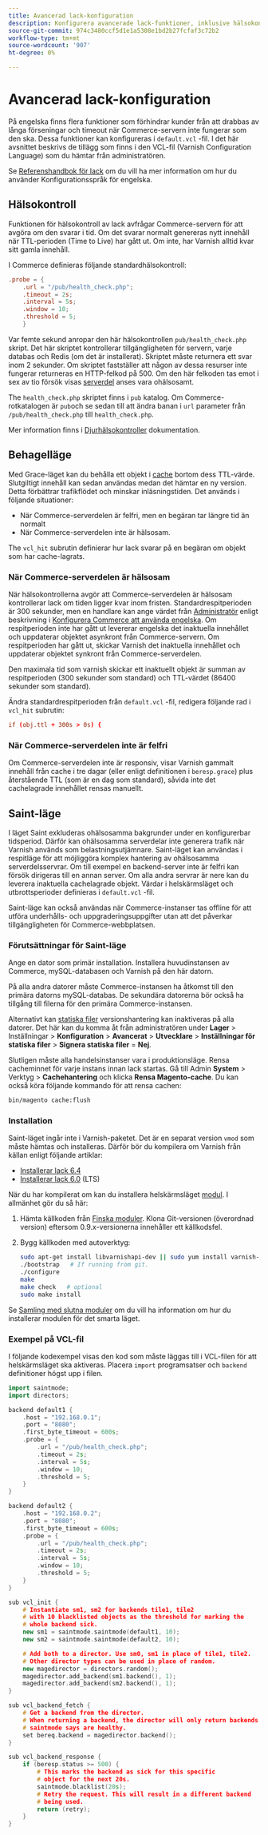 ```yaml
---
title: Avancerad lack-konfiguration
description: Konfigurera avancerade lack-funktioner, inklusive hälsokontroll, respitläge och helskärmsläge.
source-git-commit: 974c3480ccf5d1e1a5308e1bd2b27fcfaf3c72b2
workflow-type: tm+mt
source-wordcount: '907'
ht-degree: 0%

---
```



# Avancerad lack-konfiguration

På engelska finns flera funktioner som förhindrar kunder från att drabbas av långa förseningar och timeout när Commerce-servern inte fungerar som den ska. Dessa funktioner kan konfigureras i `default.vcl` -fil. I det här avsnittet beskrivs de tillägg som finns i den VCL-fil (Varnish Configuration Language) som du hämtar från administratören.

Se [Referenshandbok för lack](https://varnish-cache.org/docs/6.3/reference/index.html) om du vill ha mer information om hur du använder Konfigurationsspråk för engelska.

## Hälsokontroll

Funktionen för hälsokontroll av lack avfrågar Commerce-servern för att avgöra om den svarar i tid. Om det svarar normalt genereras nytt innehåll när TTL-perioden (Time to Live) har gått ut. Om inte, har Varnish alltid kvar sitt gamla innehåll.

I Commerce definieras följande standardhälsokontroll:

```conf
.probe = {
    .url = "/pub/health_check.php";
    .timeout = 2s;
    .interval = 5s;
    .window = 10;
    .threshold = 5;
    }
```

Var femte sekund anropar den här hälsokontrollen `pub/health_check.php` skript. Det här skriptet kontrollerar tillgängligheten för servern, varje databas och Redis (om det är installerat). Skriptet måste returnera ett svar inom 2 sekunder. Om skriptet fastställer att någon av dessa resurser inte fungerar returneras en HTTP-felkod på 500. Om den här felkoden tas emot i sex av tio försök visas [serverdel](https://glossary.magento.com/backend) anses vara ohälsosamt.

The `health_check.php` skriptet finns i `pub` katalog. Om Commerce-rotkatalogen är `pub`och se sedan till att ändra banan i `url` parameter från `/pub/health_check.php` till `health_check.php`.

Mer information finns i [Djurhälsokontroller](https://varnish-cache.org/docs/6.3/users-guide/vcl-backends.html?highlight=health%20check#health-checks) dokumentation.

## Behagelläge

Med Grace-läget kan du behålla ett objekt i [cache](https://glossary.magento.com/cache) bortom dess TTL-värde. Slutgiltigt innehåll kan sedan användas medan det hämtar en ny version. Detta förbättrar trafikflödet och minskar inläsningstiden. Det används i följande situationer:

- När Commerce-serverdelen är felfri, men en begäran tar längre tid än normalt
- När Commerce-serverdelen inte är hälsosam.

The `vcl_hit` subrutin definierar hur lack svarar på en begäran om objekt som har cache-lagrats.

### När Commerce-serverdelen är hälsosam

När hälsokontrollerna avgör att Commerce-serverdelen är hälsosam kontrollerar lack om tiden ligger kvar inom fristen. Standardrespitperioden är 300 sekunder, men en handlare kan ange värdet från [Administratör](https://glossary.magento.com/admin) enligt beskrivning i [Konfigurera Commerce att använda engelska](configure-varnish-commerce.md). Om respitperioden inte har gått ut levererar engelska det inaktuella innehållet och uppdaterar objektet asynkront från Commerce-servern. Om respitperioden har gått ut, skickar Varnish det inaktuella innehållet och uppdaterar objektet synkront från Commerce-serverdelen.

Den maximala tid som varnish skickar ett inaktuellt objekt är summan av respitperioden (300 sekunder som standard) och TTL-värdet (86400 sekunder som standard).

Ändra standardrespitperioden från `default.vcl` -fil, redigera följande rad i `vcl_hit` subrutin:

```conf
if (obj.ttl + 300s > 0s) {
```

### När Commerce-serverdelen inte är felfri

Om Commerce-serverdelen inte är responsiv, visar Varnish gammalt innehåll från cache i tre dagar (eller enligt definitionen i `beresp.grace`) plus återstående TTL (som är en dag som standard), såvida inte det cachelagrade innehållet rensas manuellt.

## Saint-läge

I läget Saint exkluderas ohälsosamma bakgrunder under en konfigurerbar tidsperiod. Därför kan ohälsosamma serverdelar inte generera trafik när Varnish används som belastningsutjämnare. Saint-läget kan användas i respitläge för att möjliggöra komplex hantering av ohälsosamma serverdelsservrar. Om till exempel en backend-server inte är felfri kan försök dirigeras till en annan server. Om alla andra servrar är nere kan du leverera inaktuella cachelagrade objekt. Värdar i helskärmsläget och utbrottsperioder definieras i `default.vcl` -fil.

Saint-läge kan också användas när Commerce-instanser tas offline för att utföra underhålls- och uppgraderingsuppgifter utan att det påverkar tillgängligheten för Commerce-webbplatsen.

### Förutsättningar för Saint-läge

Ange en dator som primär installation. Installera huvudinstansen av Commerce, mySQL-databasen och Varnish på den här datorn.

På alla andra datorer måste Commerce-instansen ha åtkomst till den primära datorns mySQL-databas. De sekundära datorerna bör också ha tillgång till filerna för den primära Commerce-instansen.

Alternativt kan [statiska filer](https://glossary.magento.com/static-files) versionshantering kan inaktiveras på alla datorer. Det här kan du komma åt från administratören under **Lager** > Inställningar > **Konfiguration** > **Avancerat** > **Utvecklare** > **Inställningar för statiska filer** > **Signera statiska filer** = **Nej**.

Slutligen måste alla handelsinstanser vara i produktionsläge. Rensa cacheminnet för varje instans innan lack startas. Gå till Admin **System** > Verktyg > **Cachehantering** och klicka **Rensa Magento-cache**. Du kan också köra följande kommando för att rensa cachen:

```bash
bin/magento cache:flush
```

### Installation

Saint-läget ingår inte i Varnish-paketet. Det är en separat version `vmod` som måste hämtas och installeras. Därför bör du kompilera om Varnish från källan enligt följande artiklar:

- [Installerar lack 6.4](https://varnish-cache.org/docs/6.4/installation/install.html)
- [Installerar lack 6.0](https://varnish-cache.org/docs/6.0/installation/install.html) (LTS)

När du har kompilerat om kan du installera helskärmsläget [modul](https://glossary.magento.com/module). I allmänhet gör du så här:

1. Hämta källkoden från [Finska moduler](https://github.com/varnish/varnish-modules). Klona Git-versionen (överordnad version) eftersom 0.9.x-versionerna innehåller ett källkodsfel.
1. Bygg källkoden med autoverktyg:

   ```bash
   sudo apt-get install libvarnishapi-dev || sudo yum install varnish-libs-devel
   ./bootstrap   # If running from git.
   ./configure
   make
   make check   # optional
   sudo make install
   ```

Se [Samling med slutna moduler](https://github.com/varnish/varnish-modules) om du vill ha information om hur du installerar modulen för det smarta läget.

### Exempel på VCL-fil

I följande kodexempel visas den kod som måste läggas till i VCL-filen för att helskärmsläget ska aktiveras. Placera `import` programsatser och `backend` definitioner högst upp i filen.

```cpp
import saintmode;
import directors;

backend default1 {
    .host = "192.168.0.1";
    .port = "8080";
    .first_byte_timeout = 600s;
    .probe = {
        .url = "/pub/health_check.php";
        .timeout = 2s;
        .interval = 5s;
        .window = 10;
        .threshold = 5;
    }
}

backend default2 {
    .host = "192.168.0.2";
    .port = "8080";
    .first_byte_timeout = 600s;
    .probe = {
        .url = "/pub/health_check.php";
        .timeout = 2s;
        .interval = 5s;
        .window = 10;
        .threshold = 5;
    }
}

sub vcl_init {
    # Instantiate sm1, sm2 for backends tile1, tile2
    # with 10 blacklisted objects as the threshold for marking the
    # whole backend sick.
    new sm1 = saintmode.saintmode(default1, 10);
    new sm2 = saintmode.saintmode(default2, 10);

    # Add both to a director. Use sm0, sm1 in place of tile1, tile2.
    # Other director types can be used in place of random.
    new magedirector = directors.random();
    magedirector.add_backend(sm1.backend(), 1);
    magedirector.add_backend(sm2.backend(), 1);
}

sub vcl_backend_fetch {
    # Get a backend from the director.
    # When returning a backend, the director will only return backends
    # saintmode says are healthy.
    set bereq.backend = magedirector.backend();
}

sub vcl_backend_response {
    if (beresp.status >= 500) {
        # This marks the backend as sick for this specific
        # object for the next 20s.
        saintmode.blacklist(20s);
        # Retry the request. This will result in a different backend
        # being used.
        return (retry);
    }
}
```
